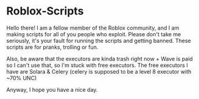 # Roblox-Scripts
Hello there!
I am a fellow member of the Roblox community, and I am making scripts for all of you people who exploit.
Please don't take me seriously, it's your fault for running the scripts and getting banned.
These scripts are for pranks, trolling or fun.

Also, be aware that the executors are kinda trash right now + Wave is paid so I can't use that, so I'm stuck with free executors.
The free executors I have are Solara & Celery (celery is supposed to be a level 8 executor with ~70% UNC)

Anyway, I hope you have a nice day.
